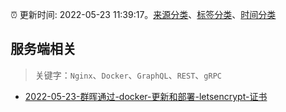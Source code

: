:alarm_clock: 更新时间: 2022-05-23 11:39:17。[来源分类](../README.md)、[标签分类](../TAGS.md)、[时间分类](../TIMELINE.md)

## 服务端相关


> 关键字：`Nginx`、`Docker`、`GraphQL`、`REST`、`gRPC`



- [2022-05-23-群晖通过-docker-更新和部署-letsencrypt-证书](https://www.v2ex.com/t/854756) 